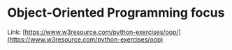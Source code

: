 # Object-Oriented Programming focus

Link: [https://www.w3resource.com/python-exercises/oop/](https://www.w3resource.com/python-exercises/oop)
